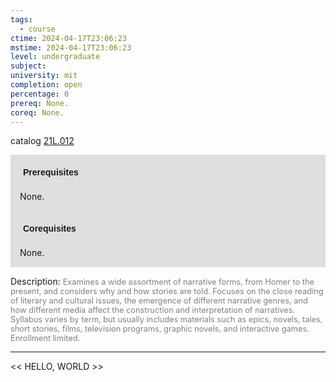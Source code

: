 ```yaml
---
tags:
  - course
ctime: 2024-04-17T23:06:23
mstime: 2024-04-17T23:06:23
level: undergraduate
subject: 
university: mit
completion: open
percentage: 0
prereq: None.
coreq: None.
---
```


catalog [21L.012](http://student.mit.edu/catalog/m21La.html#21L.012)

<span style="display: block; padding: 15px; background-color: rgb(100, 100, 100, 0.2);"><font id="m_prereq2412_0" style="display: block; font-family: Arial, sans-serif; font-weight: bold; padding: 5px">Prerequisites</font><br><span id="prereq2412_0">None.</span></span>
<span style="display: block; padding: 15px; background-color: rgb(100, 100, 100, 0.2);"><font id="m_coreq2412_0" style="display: block; font-family: Arial, sans-serif; font-weight: bold; padding: 5px">Corequisites</font><br><span id="coreq2412_0">None.</span></span>

<font style="">Description:</font>
<font style="color: grey; font-size: 0.8rem;">Examines a wide assortment of narrative forms, from Homer to the present, and considers why and how stories are told. Focuses on the close reading of literary and cultural issues, the emergence of different narrative genres, and how different media affect the construction and interpretation of narratives. Syllabus varies by term, but usually includes materials such as epics, novels, tales, short stories, films, television programs, graphic novels, and interactive games. Enrollment limited.</font>



---

<< HELLO, WORLD >>
